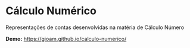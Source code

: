 # Cálculo Numérico
Representações de contas desenvolvidas na matéria de Cálculo Número

**Demo:** https://gioam.github.io/calculo-numerico/
